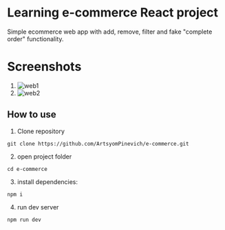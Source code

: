 # Learning e-commerce React project

Simple ecommerce web app with add, remove, filter and fake "complete order" functionality.

# Screenshots

1.  ![web1](https://github.com/ArtsyomPinevich/e-commerce/assets/135687842/908bbbf9-d823-4f55-9a15-bccb4623f140)
2.  ![web2](https://github.com/ArtsyomPinevich/e-commerce/assets/135687842/7ca89c03-34e7-4b76-89b8-aa3883187cf4)

## How to use

1. Clone repository

```
git clone https://github.com/ArtsyomPinevich/e-commerce.git
```

2. open project folder

```
cd e-commerce
```

3. install dependencies:

```
npm i
```

4. run dev server

```
npm run dev
```
